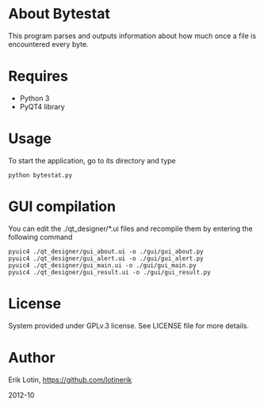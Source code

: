 # About Bytestat

This program parses and outputs  information about how much  once a file is encountered every byte.

# Requires
* Python 3
* PyQT4 library

# Usage

To start the application, go to its directory and type

```
python bytestat.py
```

# GUI compilation

You can edit the ./qt_designer/*.ui files and recompile them by entering the following command

```
pyuic4 ./qt_designer/gui_about.ui -o ./gui/gui_about.py
pyuic4 ./qt_designer/gui_alert.ui -o ./gui/gui_alert.py
pyuic4 ./qt_designer/gui_main.ui -o ./gui/gui_main.py
pyuic4 ./qt_designer/gui_result.ui -o ./gui/gui_result.py
```

# License

System provided under GPLv.3 license. See LICENSE file for more details.

# Author

Erik Lotin, https://github.com/lotinerik

2012-10